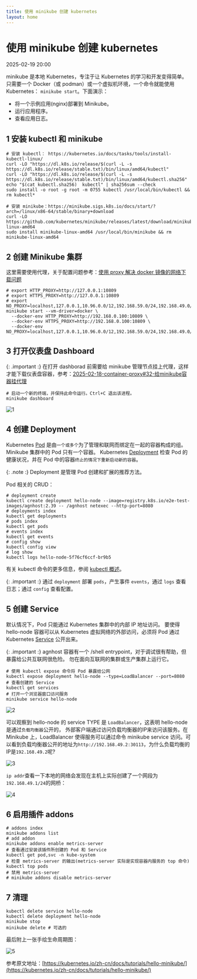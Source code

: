 ```yaml
---
title: 使用 minikube 创建 kubernetes
layout: home
---
```


# 使用 minikube 创建 kubernetes

2025-02-19 20:00

minikube 是本地 Kubernetes，专注于让 Kubernetes 的学习和开发变得简单。只需要一个 Docker（或 podman）或一个虚拟机环境，一个命令就能使用 Kubernetes： `minikube start`。下面演示：

+ 将一个示例应用(nginx)部署到 Minikube。
+ 运行应用程序。
+ 查看应用日志。

## 1 安装 kubectl 和 minikube

```shell
# 安装 kubectl： https://kubernetes.io/docs/tasks/tools/install-kubectl-linux/
curl -LO "https://dl.k8s.io/release/$(curl -L -s https://dl.k8s.io/release/stable.txt)/bin/linux/amd64/kubectl"
curl -LO "https://dl.k8s.io/release/$(curl -L -s https://dl.k8s.io/release/stable.txt)/bin/linux/amd64/kubectl.sha256"
echo "$(cat kubectl.sha256)  kubectl" | sha256sum --check
sudo install -o root -g root -m 0755 kubectl /usr/local/bin/kubectl && rm kubectl*

# 安装 minikube：https://minikube.sigs.k8s.io/docs/start/?arch=/linux/x86-64/stable/binary+download
curl -LO https://github.com/kubernetes/minikube/releases/latest/download/minikube-linux-amd64
sudo install minikube-linux-amd64 /usr/local/bin/minikube && rm minikube-linux-amd64
```

## 2 创建 Minikube 集群

这里需要使用代理，关于配置问题参考：[使用 proxy 解决 docker 镜像的网络下载问题](2025-02-18-container-proxy)

```shell
# export HTTP_PROXY=http://127.0.0.1:10809
# export HTTPS_PROXY=http://127.0.0.1:10809
# export NO_PROXY=localhost,127.0.0.1,10.96.0.0/12,192.168.59.0/24,192.168.49.0/24,192.168.39.0/24
minikube start --vm-driver=docker \
  --docker-env HTTP_PROXY=http://192.168.0.100:10809 \
  --docker-env HTTPS_PROXY=http://192.168.0.100:10809 \
  --docker-env NO_PROXY=localhost,127.0.0.1,10.96.0.0/12,192.168.59.0/24,192.168.49.0/24,192.168.39.0/24
```

## 3 打开仪表盘 Dashboard

{: .important :}
在打开 dashborad 前需要给 minikube 管理节点挂上代理，这样才能下载仪表盘容器，参考：[2025-02-18-container-proxy#32-给minikube容器挂代理](2025-02-18-container-proxy#32-给minikube容器挂代理)

```shell
# 启动一个新的终端，并保持此命令运行。Ctrl+C 退出该进程。
minikube dashboard
```
![1](../assets/images/2025-02-19/1.png)

## 4 创建 Deployment

Kubernetes [Pod](https://kubernetes.io/zh-cn/docs/concepts/workloads/pods/) 是由`一个或多个`为了管理和联网而绑定在一起的容器构成的组。Minikube 集群中的 Pod 只有一个容器。 Kubernetes [Deployment](https://kubernetes.io/zh-cn/docs/concepts/workloads/controllers/deployment/) 检查 Pod 的健康状况，并在 Pod 中的容器`终止的情况下重新启动新的容器`。

{: .note :}
Deployment 是管理 Pod 创建和扩展的推荐方法。

Pod 相关的 CRUD：

```shell
# deployment create
kubectl create deployment hello-node --image=registry.k8s.io/e2e-test-images/agnhost:2.39 -- /agnhost netexec --http-port=8080
# deployments index
kubectl get deployments
# pods index
kubectl get pods
# events index
kubectl get events
# config show
kubectl config view
# log show
kubectl logs hello-node-5f76cf6ccf-br9b5
```

有关 kubectl 命令的更多信息，参阅 [kubectl 概述](https://kubernetes.io/zh-cn/docs/reference/kubectl/)。

{: .important :}
通过 `deployment` 部署 `pods`，产生事件 `events`，通过 `logs` 查看日志；通过 `config` 查看配置。

## 5 创建 Service

默认情况下，Pod 只能通过 Kubernetes 集群中的内部 IP 地址访问。 要使得 hello-node 容器可以从 Kubernetes 虚拟网络的外部访问，必须将 Pod 通过 Kubernetes [Service](https://kubernetes.io/zh-cn/docs/concepts/services-networking/service/) 公开出来。

{: .important :}
agnhost 容器有一个 /shell entrypoint，对于调试很有帮助，但暴露给公共互联网很危险。 勿在面向互联网的集群或生产集群上运行它。

```shell
# 使用 kubectl expose 命令将 Pod 暴露给公网
kubectl expose deployment hello-node --type=LoadBalancer --port=8080
# 查看创建的 Service
kubectl get services
# 打开一个浏览器窗口访问服务
minikube service hello-node
```
![2](../assets/images/2025-02-19/2.png)

可以观察到 hello-node 的 service TYPE 是 `LoadBalancer`，这表明 hello-node 是通过`负载均衡器`公开的，
外部客户端通过访问负载均衡器的IP来访问该服务。在 Minikube 上，LoadBalancer 使得服务可以通过命令 minikube service 访问。可以看到负载均衡器公开的地址为`http://192.168.49.2:30113`，为什么负载均衡的IP是`192.168.49.2`呢?

![3](../assets/images/2025-02-19/3.png)

`ip addr`查看一下本地的网络会发现在主机上实际创建了一个网段为`192.168.49.1/24`的网桥：

![4](../assets/images/2025-02-19/4.png)

## 6 启用插件 addons

```shell
# addons index
minikube addons list
# add addon
minikube addons enable metrics-server
# 查看通过安装该插件所创建的 Pod 和 Service
kubectl get pod,svc -n kube-system
# 检查 metrics-server 的输出(metrics-server 实际是实现容器内服务的 top 命令)
kubectl top pods
# 禁用 metrics-server
# minikube addons disable metrics-server
```

## 7 清理

```shell
kubectl delete service hello-node
kubectl delete deployment hello-node
minikube stop
minikube delete # 可选的
```

最后附上一张手绘生命周期图：

![5](../assets/images/2025-02-19/5.png)

参考原文地址：[https://kubernetes.io/zh-cn/docs/tutorials/hello-minikube/](https://kubernetes.io/zh-cn/docs/tutorials/hello-minikube/)
